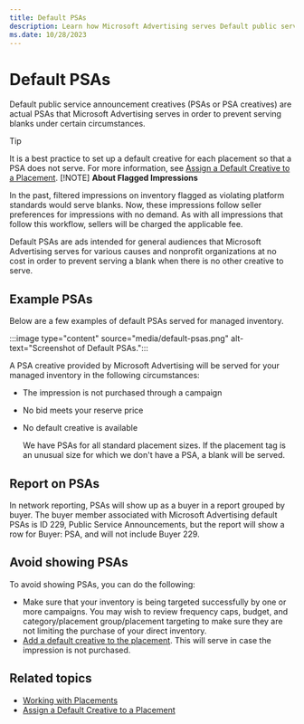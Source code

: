 ```yaml
---
title: Default PSAs
description: Learn how Microsoft Advertising serves Default public service announcement creatives (PSAs or PSA creatives) to prevent serving blanks. Go through some example PSAs in this page. 
ms.date: 10/28/2023
---
```



# Default PSAs

Default public service announcement creatives (PSAs or PSA creatives) are actual PSAs that Microsoft Advertising serves in order to prevent serving blanks under certain circumstances.

> [!TIP]
> It is a best practice to set up a default creative for each placement so that a PSA does not serve. For more information, see [Assign a Default Creative to a Placement](assign-a-default-creative-to-a-placement.md).
> [!NOTE]
> **About Flagged Impressions**
>
>In the past, filtered impressions on inventory flagged as violating platform standards would serve blanks. Now, these impressions follow seller preferences for impressions with no demand. As with all impressions that follow this workflow, sellers will be charged the applicable fee.

Default PSAs are ads intended for general audiences that Microsoft Advertising serves for various causes and nonprofit organizations at no cost in order to prevent serving a blank when there is no other creative to serve.

## Example PSAs

Below are a few examples of default PSAs served for managed inventory.

:::image type="content" source="media/default-psas.png" alt-text="Screenshot of Default PSAs.":::

A PSA creative provided by Microsoft Advertising will be served for your managed inventory in the following circumstances:

- The impression is not purchased through a campaign

- No bid meets your reserve price

- No default creative is available

  We have PSAs for all standard placement sizes. If the placement tag is an unusual size for which we don't have a PSA, a blank will be served.

## Report on PSAs

In network reporting, PSAs will show up as a buyer in a report grouped by buyer. The buyer member associated with Microsoft Advertising default PSAs is ID 229, Public Service Announcements, but the report will show a row for Buyer: PSA, and will not include Buyer 229.

## Avoid showing PSAs

To avoid showing PSAs, you can do the following:

- Make sure that your inventory is being targeted successfully by one or more campaigns. You may wish to review frequency caps, budget, and category/placement group/placement targeting to make sure they are not limiting the purchase of your direct inventory.
- [Add a default creative to the placement](assign-a-default-creative-to-a-placement.md). This will serve in case the impression is not purchased.

## Related topics

- [Working with Placements](working-with-placements.md)
- [Assign a Default Creative to a Placement](assign-a-default-creative-to-a-placement.md)